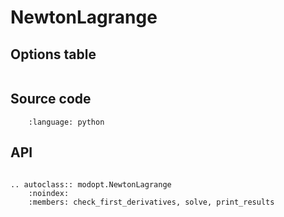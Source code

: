 # NewtonLagrange

## Options table

```{include} ../_temp/options_tables/NewtonLagrange_options_table.md
```

## Source code

```{literalinclude} ../../../modopt/core/optimization_algorithms/newton_lagrange.py
    :language: python 
```

## API

```{eval-rst}

.. autoclass:: modopt.NewtonLagrange
    :noindex:
    :members: check_first_derivatives, solve, print_results
```